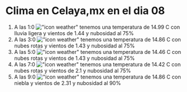 # Clima en Celaya,mx en el dia 08

1. A las 1:0 !["icon weather"](http://openweathermap.org/img/w/10n.png) tenemos una temperatura de 14.99 C con lluvia ligera y  vientos de 1.44 y nubosidad al 75%
1. A las 3:0 !["icon weather"](http://openweathermap.org/img/w/04n.png) tenemos una temperatura de 14.86 C con nubes rotas y  vientos de 1.43 y nubosidad al 75%
1. A las 5:0 !["icon weather"](http://openweathermap.org/img/w/04n.png) tenemos una temperatura de 14.46 C con nubes rotas y  vientos de 1.43 y nubosidad al 75%
1. A las 7:0 !["icon weather"](http://openweathermap.org/img/w/04n.png) tenemos una temperatura de 14.42 C con nubes rotas y  vientos de 2.1 y nubosidad al 75%
1. A las 9:0 !["icon weather"](http://openweathermap.org/img/w/50d.png) tenemos una temperatura de 14.86 C con niebla y  vientos de 2.31 y nubosidad al 90%

